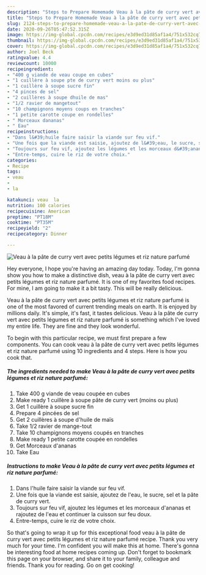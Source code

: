```yaml
---
description: "Steps to Prepare Homemade Veau à la pâte de curry vert avec petits légumes et riz nature parfumé"
title: "Steps to Prepare Homemade Veau à la pâte de curry vert avec petits légumes et riz nature parfumé"
slug: 2124-steps-to-prepare-homemade-veau-a-la-pate-de-curry-vert-avec-petits-legumes-et-riz-nature-parfume
date: 2020-09-26T05:47:52.315Z
image: https://img-global.cpcdn.com/recipes/e3d9ed31d85af1a4/751x532cq70/veau-a-la-pate-de-curry-vert-avec-petits-legumes-et-riz-nature-parfume-photo-principale-de-la-recette.jpg
thumbnail: https://img-global.cpcdn.com/recipes/e3d9ed31d85af1a4/751x532cq70/veau-a-la-pate-de-curry-vert-avec-petits-legumes-et-riz-nature-parfume-photo-principale-de-la-recette.jpg
cover: https://img-global.cpcdn.com/recipes/e3d9ed31d85af1a4/751x532cq70/veau-a-la-pate-de-curry-vert-avec-petits-legumes-et-riz-nature-parfume-photo-principale-de-la-recette.jpg
author: Joel Beck
ratingvalue: 4.4
reviewcount: 10000
recipeingredient:
- "400 g viande de veau coupe en cubes"
- "1 cuillère à soupe pte de curry vert moins ou plus"
- "1 cuillère à soupe sucre fin"
- "4 pinces de sel"
- "2 cuillères à soupe dhuile de mas"
- "1/2 ravier de mangetout"
- "10 champignons moyens coups en tranches"
- "1 petite carotte coupe en rondelles"
- " Morceaux dananas"
- " Eau"
recipeinstructions:
- "Dans l&#39;huile faire saisir la viande sur feu vif."
- "Une fois que la viande est saisie, ajoutez de l&#39;eau, le sucre, sel et la pâte de curry vert."
- "Toujours sur feu vif, ajoutez les légumes et les morceaux d&#39;ananas et rajoutez de l&#39;eau et continuer la cuisson sur feu doux."
- "Entre-temps, cuire le riz de votre choix."
categories:
- Recipe
tags:
- veau
- 
- la

katakunci: veau  la 
nutrition: 100 calories
recipecuisine: American
preptime: "PT18M"
cooktime: "PT35M"
recipeyield: "2"
recipecategory: Dinner

---
```



![Veau à la pâte de curry vert avec petits légumes et riz nature parfumé](https://img-global.cpcdn.com/recipes/e3d9ed31d85af1a4/751x532cq70/veau-a-la-pate-de-curry-vert-avec-petits-legumes-et-riz-nature-parfume-photo-principale-de-la-recette.jpg)

Hey everyone, I hope you're having an amazing day today. Today, I'm gonna show you how to make a distinctive dish, veau à la pâte de curry vert avec petits légumes et riz nature parfumé. It is one of my favorites food recipes. For mine, I am going to make it a bit tasty. This will be really delicious.



Veau à la pâte de curry vert avec petits légumes et riz nature parfumé is one of the most favored of current trending meals on earth. It is enjoyed by millions daily. It's simple, it's fast, it tastes delicious. Veau à la pâte de curry vert avec petits légumes et riz nature parfumé is something which I've loved my entire life. They are fine and they look wonderful.


To begin with this particular recipe, we must first prepare a few components. You can cook veau à la pâte de curry vert avec petits légumes et riz nature parfumé using 10 ingredients and 4 steps. Here is how you cook that.

<!--inarticleads1-->

##### The ingredients needed to make Veau à la pâte de curry vert avec petits légumes et riz nature parfumé:

1. Take 400 g viande de veau coupée en cubes
1. Make ready 1 cuillère à soupe pâte de curry vert (moins ou plus)
1. Get 1 cuillère à soupe sucre fin
1. Prepare 4 pincées de sel
1. Get 2 cuillères à soupe d&#39;huile de maïs
1. Take 1/2 ravier de mange-tout
1. Take 10 champignons moyens coupés en tranches
1. Make ready 1 petite carotte coupée en rondelles
1. Get  Morceaux d&#39;ananas
1. Take  Eau




<!--inarticleads2-->

##### Instructions to make Veau à la pâte de curry vert avec petits légumes et riz nature parfumé:

1. Dans l&#39;huile faire saisir la viande sur feu vif.
1. Une fois que la viande est saisie, ajoutez de l&#39;eau, le sucre, sel et la pâte de curry vert.
1. Toujours sur feu vif, ajoutez les légumes et les morceaux d&#39;ananas et rajoutez de l&#39;eau et continuer la cuisson sur feu doux.
1. Entre-temps, cuire le riz de votre choix.




So that's going to wrap it up for this exceptional food veau à la pâte de curry vert avec petits légumes et riz nature parfumé recipe. Thank you very much for your time. I'm confident you will make this at home. There's gonna be interesting food at home recipes coming up. Don't forget to bookmark this page on your browser, and share it to your family, colleague and friends. Thank you for reading. Go on get cooking!

